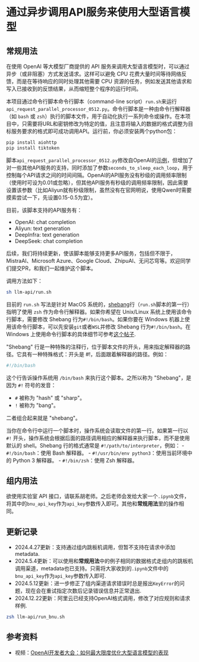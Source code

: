 # 通过异步调用API服务来使用大型语言模型

## 常规用法

在使用 OpenAI 等大模型厂商提供的 API 服务来调用大型语言模型时，可以通过异步（或非阻塞）方式发送请求。这样可以避免 CPU 花费大量时间等待网络反馈，而是在等待响应的同时处理其他需要 CPU 资源的任务，例如发送其他请求和写入已接收到的反馈结果，从而缩短整个程序的运行时间。

本项目通过命令行脚本命令行脚本（command-line script）`run.sh`来运行`api_request_parallel_processor_0512.py`。命令行脚本是一种由命令行解释器（如 `bash` 或 `zsh`）执行的脚本文件，用于自动化执行一系列命令或操作。在本项目中，只需要将URL和密钥修改为特定的值，且注意将输入的数据的格式调整为目标服务要求的格式即可成功调用API。运行前，你必须安装两个python包：

```bash
pip install aiohttp
pip install tiktoken
```

脚本`api_request_parallel_processor_0512.py`修改自OpenAI的[示例](https://github.com/openai/openai-cookbook/blob/main/examples/api_request_parallel_processor.py)，但增加了对一些其他API服务的支持，同时添加了参数`seconds_to_sleep_each_loop`，用于控制每个API请求之间的时间间隔。OpenAI的API服务没有秒级的调用频率限制（使用时可设为0.01或忽略），但其他API服务有秒级的调用频率限制，因此需要设置该参数（比如Aliyun就有秒级限制，虽然没有在官网明说，使用Qwen时需要摸索尝试一下，先设置0.15-0.5为宜）。

目前，该脚本支持的API服务有：
- OpenAI: chat completion
- Aliyun: text generation
- DeepInfra: text generation
- DeepSeek: chat completion
  
后续，我们将持续更新，使该脚本能够支持更多API服务，包括但不限于，MistraAI、Microsoft Azure、Google Cloud、ZhipuAI、无问芯穹等。欢迎同学们提交PR，和我们一起维护这个脚本。

调用方法如下：

```bash
sh llm-api/run.sh
```

目前的 `run.sh` 写法是针对 MacOS 系统的，[shebang](https://zh.wikipedia.org/wiki/Shebang)行（`run.sh`脚本的第一行）指明了使用 `zsh` 作为命令行解释器。如果你希望在 Unix/Linux 系统上使用该命令行脚本，需要修改 Shebang 行为`#!/bin/bash`。如果你要在 Windows 机器上使用该命令行脚本，可以先安装`git`或者`WSL`并修改 Shebang 行为`#!/bin/bash`。在 Windows 上使用命令行脚本的具体细节可参考[这个帖子](https://stackoverflow.com/questions/6413377/is-there-a-way-to-run-bash-scripts-on-windows).

"Shebang" 行是一种特殊的注释行，位于脚本文件的开头，用来指定解释器的路径。它具有一种特殊格式：开头是 #!，后面跟着解释器的路径。例如：
```sh
#!/bin/bash
```

这个行告诉操作系统用 `/bin/bash` 来执行这个脚本。之所以称为 "Shebang"，是因为 `#!` 符号的发音：

- `#` 被称为 "hash" 或 "sharp"。
- `!` 被称为 "bang"。

二者组合起来就是 "shebang"。

当你在命令行中运行一个脚本时，操作系统会读取文件的第一行。如果第一行以 `#!` 开头，操作系统会根据后面的路径调用相应的解释器来执行脚本，而不是使用默认的 shell。Shebang 行的格式通常是 `#!/path/to/interpreter`，例如：
    - `#!/bin/bash`：使用 Bash 解释器。
    - `#!/usr/bin/env python3`：使用当前环境中的 Python 3 解释器。
    - `#!/bin/zsh`：使用 Zsh 解释器。

## 组内用法

欲使用实验室 API 接口，请联系胡老师。之后老师会发给大家一个`.ipynb`文件，将其中的`bnu_api_key`作为`api_key`参数传入即可。其他和**常规用法**里的操作相同。

## 更新记录

- 2024.4.27更新：支持通过组内跳板机调用，但暂不支持在请求中添加metadata.
- 2024.5.4更新：可以使用和**常规用法**中的例子相同的数据格式走组内的跳板机调用渠道，metadata也已支持。只需将大家收到的`.ipynb`文件中的`bnu_api_key`作为`api_key`参数传入即可.
- 2024.5.12更新：进一步修正了组内渠道请求错误时总是报出`KeyError`的问题，现在会在重试指定次数后记录错误信息并正常退出.
- 2024.12.22更新：阿里云已经支持OpenAI格式调用，修改了对应规则和请求样例.

```bash
zsh llm-api/run_bnu.sh
```

## 参考资料

- 视频：[OpenAI开发者大会：如何最大限度优化大型语言模型的表现](https://www.youtube.com/watch?v=ahnGLM-RC1Y)